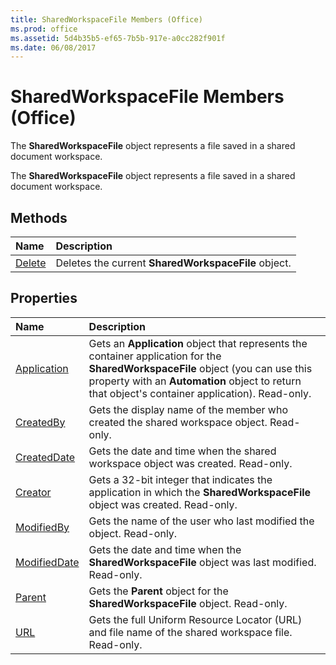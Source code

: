 ```yaml
---
title: SharedWorkspaceFile Members (Office)
ms.prod: office
ms.assetid: 5d4b35b5-ef65-7b5b-917e-a0cc282f901f
ms.date: 06/08/2017
---
```



# SharedWorkspaceFile Members (Office)
The **SharedWorkspaceFile** object represents a file saved in a shared document workspace.

The **SharedWorkspaceFile** object represents a file saved in a shared document workspace.


## Methods



|**Name**|**Description**|
|:-----|:-----|
|[Delete](sharedworkspacefile-delete-method-office.md)|Deletes the current **SharedWorkspaceFile** object.|

## Properties



|**Name**|**Description**|
|:-----|:-----|
|[Application](sharedworkspacefile-application-property-office.md)|Gets an **Application** object that represents the container application for the **SharedWorkspaceFile** object (you can use this property with an **Automation** object to return that object's container application). Read-only.|
|[CreatedBy](sharedworkspacefile-createdby-property-office.md)|Gets the display name of the member who created the shared workspace object. Read-only.|
|[CreatedDate](sharedworkspacefile-createddate-property-office.md)|Gets the date and time when the shared workspace object was created. Read-only.|
|[Creator](sharedworkspacefile-creator-property-office.md)|Gets a 32-bit integer that indicates the application in which the **SharedWorkspaceFile** object was created. Read-only.|
|[ModifiedBy](sharedworkspacefile-modifiedby-property-office.md)|Gets the name of the user who last modified the object. Read-only.|
|[ModifiedDate](sharedworkspacefile-modifieddate-property-office.md)|Gets the date and time when the **SharedWorkspaceFile** object was last modified. Read-only.|
|[Parent](sharedworkspacefile-parent-property-office.md)|Gets the **Parent** object for the **SharedWorkspaceFile** object. Read-only.|
|[URL](sharedworkspacefile-url-property-office.md)|Gets the full Uniform Resource Locator (URL) and file name of the shared workspace file. Read-only.|

